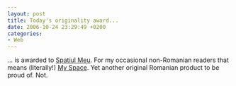 ```yaml
---
layout: post
title: Today's originality award...
date: 2006-10-24 23:29:49 +0200
categories:
- Web
---
```

... is awarded to <a href="http://www.spatiulmeu.com">Spatiul Meu</a>. For my occasional non-Romanian readers that means (literally!) <a href="http://www.myspace.com">My Space</a>. Yet another original Romanian product to be proud of. Not.

